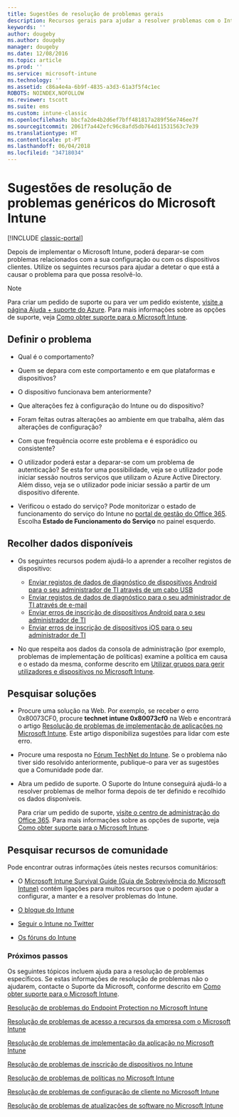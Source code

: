 ```yaml
---
title: Sugestões de resolução de problemas gerais
description: Recursos gerais para ajudar a resolver problemas com o Intune.
keywords: ''
author: dougeby
ms.author: dougeby
manager: dougeby
ms.date: 12/08/2016
ms.topic: article
ms.prod: ''
ms.service: microsoft-intune
ms.technology: ''
ms.assetid: c86a4e4a-6b9f-4835-a3d3-61a3f5f4c1ec
ROBOTS: NOINDEX,NOFOLLOW
ms.reviewer: tscott
ms.suite: ems
ms.custom: intune-classic
ms.openlocfilehash: bbcfa2de4b2d6ef7bff481817a289f56e746ee7f
ms.sourcegitcommit: 2061f7a442efc96c8afd5db764d11531563c7e39
ms.translationtype: HT
ms.contentlocale: pt-PT
ms.lasthandoff: 06/04/2018
ms.locfileid: "34718034"
---
```

# <a name="general-troubleshooting-tips-for-microsoft-intune"></a>Sugestões de resolução de problemas genéricos do Microsoft Intune

[!INCLUDE [classic-portal](../includes/classic-portal.md)]

Depois de implementar o Microsoft Intune, poderá deparar-se com problemas relacionados com a sua configuração ou com os dispositivos clientes. Utilize os seguintes recursos para ajudar a detetar o que está a causar o problema para que possa resolvê-lo.

> [!NOTE]
> Para criar um pedido de suporte ou para ver um pedido existente, [visite a página Ajuda + suporte do Azure](https://ms.portal.azure.com/#blade/Microsoft_Azure_Support/HelpAndSupportBlade/overview). Para mais informações sobre as opções de suporte, veja [Como obter suporte para o Microsoft Intune](how-to-get-support-for-microsoft-intune.md).

## <a name="define-the-problem"></a>Definir o problema

-   Qual é o comportamento?

-   Quem se depara com este comportamento e em que plataformas e dispositivos?

-   O dispositivo funcionava bem anteriormente?

-   Que alterações fez à configuração do Intune ou do dispositivo?

-   Foram feitas outras alterações ao ambiente em que trabalha, além das alterações de configuração?

-   Com que frequência ocorre este problema e é esporádico ou consistente?

-   O utilizador poderá estar a deparar-se com um problema de autenticação? Se esta for uma possibilidade, veja se o utilizador pode iniciar sessão noutros serviços que utilizam o Azure Active Directory. Além disso, veja se o utilizador pode iniciar sessão a partir de um dispositivo diferente.

-   Verificou o estado do serviço? Pode monitorizar o estado de funcionamento do serviço do Intune no [portal de gestão do Office 365](https://portal.office.com/Admin/Default.aspx). Escolha **Estado de Funcionamento do Serviço** no painel esquerdo.

## <a name="collect-available-data"></a>Recolher dados disponíveis

- Os seguintes recursos podem ajudá-lo a aprender a recolher registos de dispositivo:
  - [Enviar registos de dados de diagnóstico de dispositivos Android para o seu administrador de TI através de um cabo USB](/intune-user-help/send-diagnostic-data-logs-to-your-it-administrator-using-a-usb-cable-android)
  - [Enviar registos de dados de diagnóstico para o seu administrador de TI através de e-mail](/intune-user-help/send-diagnostic-data-logs-to-your-it-administrator-using-email-android)
  - [Enviar erros de inscrição de dispositivos Android para o seu administrador de TI](/intune-user-help/send-enrollment-errors-to-your-it-administrator-android)
  - [Enviar erros de inscrição de dispositivos iOS para o seu administrador de TI](/intune-user-help/send-errors-to-your-it-admin-ios)

- No que respeita aos dados da consola de administração (por exemplo, problemas de implementação de políticas) examine a política em causa e o estado da mesma, conforme descrito em [Utilizar grupos para gerir utilizadores e dispositivos no Microsoft Intune](/intune-classic/deploy-use/use-groups-to-manage-users-and-devices-with-microsoft-intune).

## <a name="research-the-solution"></a>Pesquisar soluções

-   Procure uma solução na Web. Por exemplo, se receber o erro 0x80073CF0, procure **technet intune 0x80073cf0** na Web e encontrará o artigo [Resolução de problemas de implementação de aplicações no Microsoft Intune](troubleshoot-app-deployment-problems-in-microsoft-intune.md). Este artigo disponibiliza sugestões para lidar com este erro.

-   Procure uma resposta no [Fórum TechNet do Intune](https://social.technet.microsoft.com/Forums/en-US/home?forum=microsoftintuneprod).  Se o problema não tiver sido resolvido anteriormente, publique-o para ver as sugestões que a Comunidade pode dar.

-   Abra um pedido de suporte. O Suporte do Intune conseguirá ajudá-lo a resolver problemas de melhor forma depois de ter definido e recolhido os dados disponíveis.

    Para criar um pedido de suporte, [visite o centro de administração do Office 365](https://portal.office.com/admin/default.aspx). Para mais informações sobre as opções de suporte, veja [Como obter suporte para o Microsoft Intune](how-to-get-support-for-microsoft-intune.md).

## <a name="find-community-resources"></a>Pesquisar recursos de comunidade
Pode encontrar outras informações úteis nestes recursos comunitários:

-   O [Microsoft Intune Survival Guide (Guia de Sobrevivência do Microsoft Intune)](http://social.technet.microsoft.com/wiki/contents/articles/23431.microsoft-intune-survival-guide.aspx) contém ligações para muitos recursos que o podem ajudar a configurar, a manter e a resolver problemas do Intune.

-   [O blogue do Intune](http://blogs.technet.com/b/windowsintune/)

-   [Seguir o Intune no Twitter](https://twitter.com/MSIntune)

-   [Os fóruns do Intune](https://social.technet.microsoft.com/Forums/home?category=microsoftintune&filter=alltypes&sort=lastpostdesc)

### <a name="next-steps"></a>Próximos passos
Os seguintes tópicos incluem ajuda para a resolução de problemas específicos. Se estas informações de resolução de problemas não o ajudarem, contacte o Suporte da Microsoft, conforme descrito em [Como obter suporte para o Microsoft Intune](how-to-get-support-for-microsoft-intune.md).

[Resolução de problemas do Endpoint Protection no Microsoft Intune](troubleshoot-endpoint-protection-in-microsoft-intune.md)

[Resolução de problemas de acesso a recursos da empresa com o Microsoft Intune](troubleshoot-company-resource-access-problems-with-microsoft-intune.md)

[Resolução de problemas de implementação da aplicação no Microsoft Intune](troubleshoot-app-deployment-problems-in-microsoft-intune.md)

[Resolução de problemas de inscrição de dispositivos no Intune](troubleshoot-device-enrollment-in-intune.md)

[Resolução de problemas de políticas no Microsoft Intune](troubleshoot-policies-in-microsoft-intune.md)

[Resolução de problemas de configuração de cliente no Microsoft Intune](troubleshoot-client-setup-in-microsoft-intune.md)

[Resolução de problemas de atualizações de software no Microsoft Intune](troubleshoot-software-updates-in-microsoft-intune.md)
